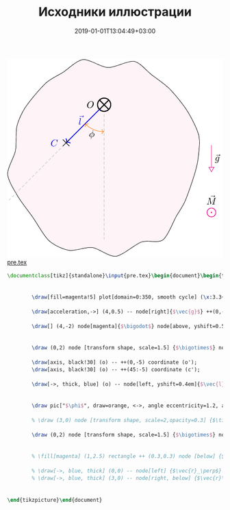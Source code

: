 ﻿---
title: "Исходники иллюстрации"
type: "notpost"
date:  2019-01-01T13:04:49+03:00
---
<a class="imag2" href="/cook/gallery/tikzpicture_00701825e5518a065b93a26333f2a2bd.tex"><img src="/cook/gallery/tikzpicture_00701825e5518a065b93a26333f2a2bd.pdf.jpg" alt=""></a>
<a href="/cook/gallery/pre">pre.tex</a>
```tex
\documentclass[tikz]{standalone}\input{pre.tex}\begin{document}\begin{tikzpicture}


		\draw[fill=magenta!5] plot[domain=0:350, smooth cycle] (\x:3.3+rnd*0.51);    

		\draw[acceleration,->] (4,0.5) -- node[right]{$\vec{g}$} ++(0,-1);

		\draw[] (4,-2) node[magenta]{$\bigodot$} node[above, yshift=0.5em] {$\vec{M}$};

		
		\draw (0,2) node [transform shape, scale=1.5] {$\bigotimes$} node[left, xshift=-0.7em] {$O$} coordinate (o);

		\draw[axis, black!30] (o) -- ++(0,-5) coordinate (o');
		\draw[axis, black!30] (o) -- ++(45:-5) coordinate (c');

		\draw[->, thick, blue] (o) -- node[left, yshift=0.4em]{$\vec{l}$} ++(45:-2) node[black, scale=1.5]{$\times$} node[left, xshift=-0.5em] {$C$} coordinate (c);


		\draw pic["$\phi$", draw=orange, <->, angle eccentricity=1.2, angle radius=1cm]     {angle=c'--o--o'};

		% \draw (3,0) node [transform shape, scale=2,opacity=0.3] {$\times$} node[right, xshift=0.5em] {$O'$};

		\draw (0,2) node [transform shape, scale=1.5] {$\bigotimes$} node[left, xshift=-0.7em] {$O$} coordinate (o);


		% \fill[magenta] (1,2.5) rectangle ++ (0.3,0.3) node [below] {$dm$};

		% \draw[->, blue, thick] (0,0) -- node[left] {$\vec{r}_\perp$} (1,2.5);
		% \draw[->, blue, thick] (3,0) -- node[right, below] {$\vec{r}\,'_\perp$}  (1.3,2.5);


\end{tikzpicture}\end{document}
```